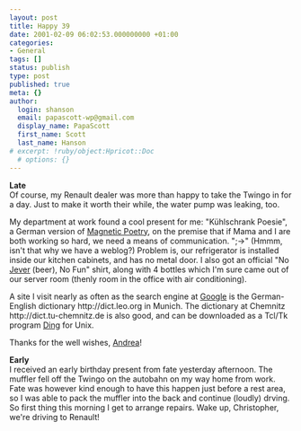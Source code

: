 ```yaml
---
layout: post
title: Happy 39
date: 2001-02-09 06:02:53.000000000 +01:00
categories:
- General
tags: []
status: publish
type: post
published: true
meta: {}
author:
  login: shanson
  email: papascott-wp@gmail.com
  display_name: PapaScott
  first_name: Scott
  last_name: Hanson
# excerpt: !ruby/object:Hpricot::Doc
  # options: {}
---
```

<p><b>Late</b><br />
Of course, my Renault dealer was more than happy to take the Twingo in for a day. Just to make it worth their while, the water pump was leaking, too.</p>
<p>My department at work found a cool present for me: "Kühlschrank Poesie", a German version of <a href="http://www.magneticpoetry.com/">Magnetic Poetry</a>, on the premise that if Mama and I are both working so hard, we need a means of communication. ";->" (Hmmm, isn't that why we have a weblog?) Problem is, our refrigerator is installed inside our kitchen cabinets, and has no metal door. I also got an official "No <a href="http://www.jever.de/englisch/home/home_frame.htm">Jever</a> (beer), No Fun" shirt, along with 4 bottles which I'm sure came out of our server room (thenly room in the office with air conditioning).</p>
<p>A site I visit nearly as often as the search engine at <a href="http://www.google.com/search?q=PapaScott&btnG=Google+Search">Google</a> is the German-English dictionary http://dict.leo.org in Munich. The dictionary at Chemnitz http://dict.tu-chemnitz.de is also good, and can be downloaded as a Tcl/Tk program <a href="http://www.tu-chemnitz.de/~fri/ding">Ding</a> for Unix.</p>
<p>Thanks for the well wishes, <a href="http://andrea.editthispage.com/2001/02/09">Andrea</a>!</p>
<p><b>Early</b><br />
I received an early birthday present from fate yesterday afternoon. The muffler fell off the Twingo on the autobahn on my way home from work. Fate was however kind enough to have this happen just before a rest area, so I was able to pack the muffler into the back and continue (loudly) drving. So first thing this morning I get to arrange repairs. Wake up, Christopher, we're driving to Renault!</p>
